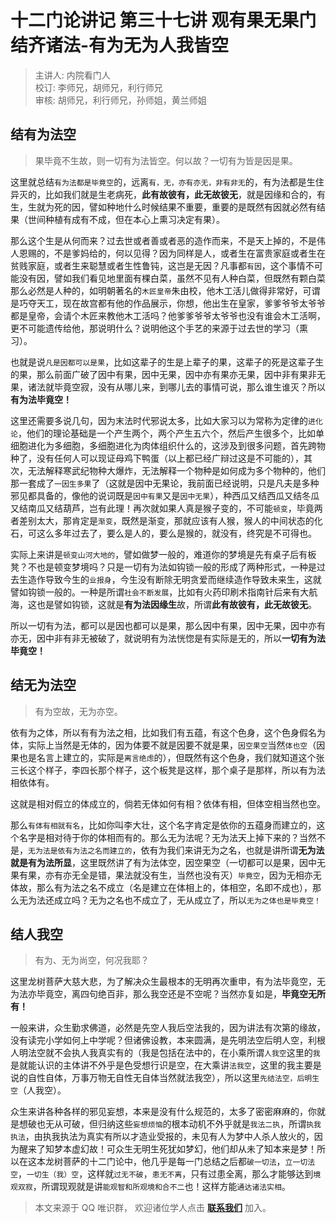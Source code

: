 # 十二门论讲记 第三十七讲 观有果无果门 结齐诸法-有为无为人我皆空

> 主讲人: 内院看门人 <br />
> 校订: 李师兄，胡师兄，利行师兄 <br />
> 审核: 胡师兄，利行师兄，孙师姐，黄兰师姐 <br />

## 结有为法空

> 果毕竟不生故，则一切有为法皆空。何以故？一切有为皆是因是果。

这里就总结`有为法都是毕竟空`的，远离`有，无，亦有亦无，非有非无`的，有为法都是生住异灭的，比如我们就是生老病死，**此有故彼有，此无故彼无**，就是因缘和合的，有生，生就为死的因，譬如种地什么时候结果不重要，重要的是既然有因就必然有结果（世间种植有成有不成，但在本心上熏习决定有果）。

那么这个生是从何而来？过去世或者善或者恶的造作而来，不是天上掉的，不是伟人恩赐的，不是爹妈给的，何以见得？因为同样是人，或者生在富贵家庭或者生在贫贱家庭，或者生来聪慧或者生性鲁钝，这岂是无因？凡事都`有因`，这个事情不可能没有因，譬如我们看见地里面有棵白菜，虽然不见有人种白菜，但既然有颗白菜那么必然是人种的，如明朝著名的`木匠皇帝`朱由校，他木工活儿做得非常好，可谓是巧夺天工，现在故宫都有他的作品展示，你想，他出生在皇家，爹爹爷爷太爷爷都是皇帝，会请个木匠来教他木工活吗？他爹爹爷爷太爷爷也没有谁会木工活啊，更不可能遗传给他，那说明什么？说明他这个手艺的来源于过去世的学习（熏习）。

也就是说`凡是因都可以是果`，比如这辈子的生是上辈子的果，这辈子的死是这辈子生的果，那么前面广破了因中有果，因中无果，因中亦有果亦无果，因中非有果非无果，诸法就毕竟空寂，没有从哪儿来，到哪儿去的事情可说，那么谁生谁灭？所以**有为法毕竟空！**

这里还需要多说几句，因为末法时代邪说太多，比如大家习以为常称为定律的`进化论`，他们的理论基础是一个产生两个，两个产生五六个，然后产生很多个，比如单细胞进化为多细胞，多细胞进化为肉体组织什么的，这涉及到很多问题，首先跨物种了，没有任何人可以现证母鸡下鸭蛋（以上都已经广辩过这是不可能的），其次，无法解释寒武纪物种大爆炸，无法解释一个物种是如何成为多个物种的，他们那一套成了`一因生多果`了（这就是因中无果论，我前面已经说明，只是凡夫是多种邪见都具备的，像他的说词既是`因中有果`又是`因中无果`），种西瓜又结西瓜又结冬瓜又结南瓜又结葫芦，岂有此理！再次就如果人真是猴子变的，不可能`顿变`，毕竟两者差别太大，那肯定是`渐变`，既然是渐变，那就应该有人猴，猴人的中间状态的化石，可这么多年过去了，要么是人的，要么是猴的，就没有，终究是不可得也。

实际上来讲是`顿变山河大地的`，譬如做梦一般的，难道你的梦境是先有桌子后有板凳？不也是顿变梦境吗？只是一切有为法如钩锁一般的形成了两种形式，一种是过去生造作导致今生的`业报身`，今生没有断除无明贪爱而继续造作导致未来生，这就譬如钩锁一般的。一种是所谓`社会不断发展`，比如有火药印刷术指南针后来有大航海，这也是譬如钩锁，这就是**有为法因缘生**故，所谓**此有故彼有，此无故彼无**。

所以一切有为法，都可以是因也都可以是果，那么因中有果，因中无果，因中亦有亦无，因中非有非无被破了，就说明有为法恍惚是有实际是无的，所以**一切有为法毕竟空！**

## 结无为法空

> 有为空故，无为亦空。

依有为之体，所以有有为法之相，比如我们有五蕴，有这个色身，这个色身假名为体，实际上当然是无体的，因为体要不就是因要不就是果，`因空果空`当然`体也空`（因果也是名言上建立的，实际是`离言绝虑`的），但既然有这个色身，我们就知道这个张三长这个样子，李四长那个样子，这个板凳是这样，那个桌子是那样，所以有为法相依体有。

这就是相对假立的体成立的，倘若无体如何有相？依体有相，但体空相当然也空。

那么`有体有相就有名`，比如你叫李大壮，这个名字肯定是依你的五蕴身而建立的，这个名字是相对待于你的体相而有的。那么无为法呢？无为法天上掉下来的？当然不是，`无为法是依有为法之名而建立的`，依有为我们来讲无为之名，也就是讲所谓**无为法就是有为法所显**，这里既然讲了有为法体空，因空果空（一切都可以是果，因中无果有果，亦有亦无全是错，果法就没有生，当然也没有灭）`毕竟空`，因为无相亦无体故，那么有为法之名不成立（名是建立在体相上的，体相空，名即不成也），那么无为法还成立吗？无为之名也不成立了，无从成立了，所以`无为之体也是毕竟空！`

## 结人我空

> 有为、无为尚空，何况我耶？

这里龙树菩萨大慈大悲，为了解决众生最根本的无明再次重申，有为法毕竟空，无为法亦毕竟空，离四句绝百非，那么我空还是不空呢？当然亦复如是，**毕竟空无所有！**

一般来讲，众生勤求佛道，必然是先空人我后空法我的，因为讲法有次第的缘故，没有读完小学如何上中学呢？但诸佛设教，本来圆满，是先明法空后明人空，利根人明法空就不会执人我真实有的（我是包括在法中的，在小乘所谓`人我空`这里的`我`是就能认识的主体讲不外乎是色受想行识是空，在大乘讲`法我空`，这里的我主要是说的自性自体，万事万物无自性无自体当然就法我空），所以这里`先结法空，后明生空`（人我空）。

众生来讲各种各样的邪见妄想，本来是没有什么规范的，太多了密密麻麻的，你就是想破也无从可破，但归纳这些`妄想烦恼`的根本动机不外乎就是`我法二执`，所谓`执我执法`，由执我执法为真实有所以才造业受报的，未见有人为梦中人杀人放火的，因为醒来了知梦本虚幻故！可众生无明生死犹如梦幻，他们却从未了知本来是梦！所以在这本龙树菩萨的十二门论中，他几乎是每一门总结之后都`破一切法`，`立一切法空`，`一切生（我）空`，这样就`过无不破`，`患无不离`，只有过患全离，那么才能够达到`境观双寂`，所谓现观就是讲`能观智和所观境和合不二`也！这样方能`通达诸法实相`。

> 本文来源于 QQ 唯识群， 欢迎诸位学人点击 **[联系我们](https://mp.weixin.qq.com/s/lZCfWjmLjgNR165Tx4_bCQ)** 加入。

